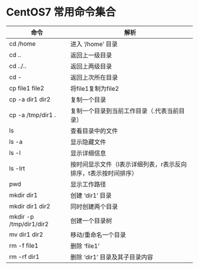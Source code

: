 # CentOS7 常用命令集合
|          命令           |                               解析                                     |
|-------------------------|------------------------------------------------------------------------|
|cd /home				  |	进入 ‘/home’ 目录                                                      |
|cd ..					  | 返回上一级目录                                                         |
|cd ../..				  | 返回上两级目录                                                         |
|cd -					  | 返回上次所在目录                                                       |
|cp file1 file2			  | 将file1复制为file2                                                     |
|cp -a dir1 dir2		  |	复制一个目录                                                           |
|cp -a /tmp/dir1 .		  | 复制一个目录到当前工作目录（.代表当前目录）                            |
|ls						  | 查看目录中的文件                                                       |
|ls -a					  | 显示隐藏文件                                                           |
|ls -l					  | 显示详细信息                                                           |
|ls -lrt				  |	按时间显示文件（l表示详细列表，r表示反向排序，t表示按时间排序）        |
|pwd					  |	显示工作路径                                                           |
|mkdir dir1				  | 创建 ‘dir1’ 目录                                                       |
|mkdir dir1 dir2		  |	同时创建两个目录                                                       |
|mkdir -p /tmp/dir1/dir2  |	创建一个目录树                                                         |
|mv dir1 dir2			  | 移动/重命名一个目录                                                    |
|rm -f file1			  |	删除 ‘file1’                                                           |
|rm -rf dir1			  |	删除 ‘dir1’ 目录及其子目录内容                                         |
